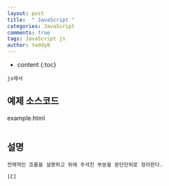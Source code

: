 ```yaml
---
layout: post   
title:  " JavaScript "
categories: JavaScript
comments: true
tags: JavaScript js 
author: teddy8  
---
```

* content
{:toc}

```
js에서 
```

## 예제 소스코드
example.html
``` html

```



## 설명

```
전체적인 흐름을 설명하고 위에 주석친 부분을 문단단위로 정리한다.

[C] 
```